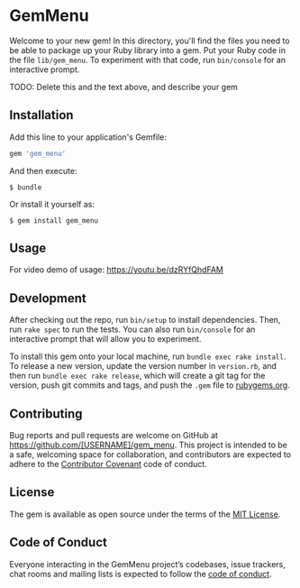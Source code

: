 # GemMenu

Welcome to your new gem! In this directory, you'll find the files you need to be able to package up your Ruby library into a gem. Put your Ruby code in the file `lib/gem_menu`. To experiment with that code, run `bin/console` for an interactive prompt.

TODO: Delete this and the text above, and describe your gem

## Installation

Add this line to your application's Gemfile:

```ruby
gem 'gem_menu'
```

And then execute:

    $ bundle

Or install it yourself as:

    $ gem install gem_menu

## Usage

For video demo of usage:
https://youtu.be/dzRYfQhdFAM

## Development

After checking out the repo, run `bin/setup` to install dependencies. Then, run `rake spec` to run the tests. You can also run `bin/console` for an interactive prompt that will allow you to experiment.

To install this gem onto your local machine, run `bundle exec rake install`. To release a new version, update the version number in `version.rb`, and then run `bundle exec rake release`, which will create a git tag for the version, push git commits and tags, and push the `.gem` file to [rubygems.org](https://rubygems.org).

## Contributing

Bug reports and pull requests are welcome on GitHub at https://github.com/[USERNAME]/gem_menu. This project is intended to be a safe, welcoming space for collaboration, and contributors are expected to adhere to the [Contributor Covenant](http://contributor-covenant.org) code of conduct.

## License

The gem is available as open source under the terms of the [MIT License](https://opensource.org/licenses/MIT).

## Code of Conduct

Everyone interacting in the GemMenu project’s codebases, issue trackers, chat rooms and mailing lists is expected to follow the [code of conduct](https://github.com/[USERNAME]/gem_menu/blob/master/CODE_OF_CONDUCT.md).
